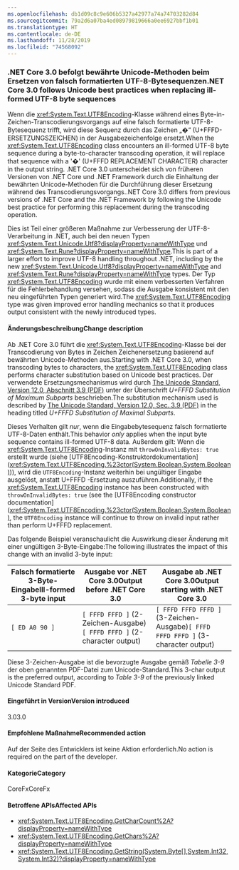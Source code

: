 ```yaml
---
ms.openlocfilehash: db1d09c8c9e606b5327a42977a74a74703282d84
ms.sourcegitcommit: 79a2d6a07ba4ed08979819666a0ee6927bbf1b01
ms.translationtype: HT
ms.contentlocale: de-DE
ms.lasthandoff: 11/28/2019
ms.locfileid: "74568092"
---
```

### <a name="net-core-30-follows-unicode-best-practices-when-replacing-ill-formed-utf-8-byte-sequences"></a><span data-ttu-id="c9d0b-101">.NET Core 3.0 befolgt bewährte Unicode-Methoden beim Ersetzen von falsch formatierten UTF-8-Bytesequenzen</span><span class="sxs-lookup"><span data-stu-id="c9d0b-101">.NET Core 3.0 follows Unicode best practices when replacing ill-formed UTF-8 byte sequences</span></span>

<span data-ttu-id="c9d0b-102">Wenn die <xref:System.Text.UTF8Encoding>-Klasse während eines Byte-in-Zeichen-Transcodierungsvorgangs auf eine falsch formatierte UTF-8-Bytesequenz trifft, wird diese Sequenz durch das Zeichen „�“ (U+FFFD-ERSETZUNGSZEICHEN) in der Ausgabezeichenfolge ersetzt.</span><span class="sxs-lookup"><span data-stu-id="c9d0b-102">When the <xref:System.Text.UTF8Encoding> class encounters an ill-formed UTF-8 byte sequence during a byte-to-character transcoding operation, it will replace that sequence with a '�' (U+FFFD REPLACEMENT CHARACTER) character in the output string.</span></span> <span data-ttu-id="c9d0b-103">.NET Core 3.0 unterscheidet sich von früheren Versionen von .NET Core und .NET Framework durch die Einhaltung der bewährten Unicode-Methoden für die Durchführung dieser Ersetzung während des Transcodierungsvorgangs.</span><span class="sxs-lookup"><span data-stu-id="c9d0b-103">.NET Core 3.0 differs from previous versions of .NET Core and the .NET Framework by following the Unicode best practice for performing this replacement during the transcoding operation.</span></span>

<span data-ttu-id="c9d0b-104">Dies ist Teil einer größeren Maßnahme zur Verbesserung der UTF-8-Verarbeitung in .NET, auch bei den neuen Typen <xref:System.Text.Unicode.Utf8?displayProperty=nameWithType> und <xref:System.Text.Rune?displayProperty=nameWithType>.</span><span class="sxs-lookup"><span data-stu-id="c9d0b-104">This is part of a larger effort to improve UTF-8 handling throughout .NET, including by the new <xref:System.Text.Unicode.Utf8?displayProperty=nameWithType> and <xref:System.Text.Rune?displayProperty=nameWithType> types.</span></span> <span data-ttu-id="c9d0b-105">Der Typ <xref:System.Text.UTF8Encoding> wurde mit einem verbesserten Verfahren für die Fehlerbehandlung versehen, sodass die Ausgabe konsistent mit den neu eingeführten Typen generiert wird.</span><span class="sxs-lookup"><span data-stu-id="c9d0b-105">The <xref:System.Text.UTF8Encoding> type was given improved error handling mechanics so that it produces output consistent with the newly introduced types.</span></span>

#### <a name="change-description"></a><span data-ttu-id="c9d0b-106">Änderungsbeschreibung</span><span class="sxs-lookup"><span data-stu-id="c9d0b-106">Change description</span></span>

<span data-ttu-id="c9d0b-107">Ab .NET Core 3.0 führt die <xref:System.Text.UTF8Encoding>-Klasse bei der Transcodierung von Bytes in Zeichen Zeichenersetzung basierend auf bewährten Unicode-Methoden aus.</span><span class="sxs-lookup"><span data-stu-id="c9d0b-107">Starting with .NET Core 3.0, when transcoding bytes to characters, the <xref:System.Text.UTF8Encoding> class performs character substitution based on Unicode best practices.</span></span> <span data-ttu-id="c9d0b-108">Der verwendete Ersetzungsmechanismus wird durch [The Unicode Standard, Version 12.0, Abschnitt 3.9 (PDF)](https://www.unicode.org/versions/Unicode12.0.0/ch03.pdf) unter der Überschrift _U+FFFD Substitution of Maximum Subparts_ beschrieben.</span><span class="sxs-lookup"><span data-stu-id="c9d0b-108">The substitution mechanism used is described by [The Unicode Standard, Version 12.0, Sec. 3.9 (PDF)](https://www.unicode.org/versions/Unicode12.0.0/ch03.pdf) in the heading titled _U+FFFD Substitution of Maximal Subparts_.</span></span>

<span data-ttu-id="c9d0b-109">Dieses Verhalten gilt _nur_, wenn die Eingabebytesequenz falsch formatierte UTF-8-Daten enthält.</span><span class="sxs-lookup"><span data-stu-id="c9d0b-109">This behavior _only_ applies when the input byte sequence contains ill-formed UTF-8 data.</span></span> <span data-ttu-id="c9d0b-110">Außerdem gilt: Wenn die <xref:System.Text.UTF8Encoding>-Instanz mit `throwOnInvalidBytes: true` erstellt wurde (siehe [UTF8Encoding-Konstruktordokumentation] (<xref:System.Text.UTF8Encoding.%23ctor(System.Boolean,System.Boolean)>)), wird die `UTF8Encoding`-Instanz weiterhin bei ungültiger Eingabe ausgelöst, anstatt U+FFFD -Ersetzung auszuführen.</span><span class="sxs-lookup"><span data-stu-id="c9d0b-110">Additionally, if the <xref:System.Text.UTF8Encoding> instance has been constructed with `throwOnInvalidBytes: true` (see the [UTF8Encoding constructor documentation](<xref:System.Text.UTF8Encoding.%23ctor(System.Boolean,System.Boolean)>, the `UTF8Encoding` instance will continue to throw on invalid input rather than perform U+FFFD replacement.</span></span>

<span data-ttu-id="c9d0b-111">Das folgende Beispiel veranschaulicht die Auswirkung dieser Änderung mit einer ungültigen 3-Byte-Eingabe:</span><span class="sxs-lookup"><span data-stu-id="c9d0b-111">The following illustrates the impact of this change with an invalid 3-byte input:</span></span>

|<span data-ttu-id="c9d0b-112">Falsch formatierte 3-Byte-Eingabe</span><span class="sxs-lookup"><span data-stu-id="c9d0b-112">Ill-formed 3-byte input</span></span>|<span data-ttu-id="c9d0b-113">Ausgabe vor .NET Core 3.0</span><span class="sxs-lookup"><span data-stu-id="c9d0b-113">Output before .NET Core 3.0</span></span>|<span data-ttu-id="c9d0b-114">Ausgabe ab .NET Core 3.0</span><span class="sxs-lookup"><span data-stu-id="c9d0b-114">Output starting with .NET Core 3.0</span></span>|
|---|---|---|
| `[ ED A0 90 ]` | <span data-ttu-id="c9d0b-115">`[ FFFD FFFD ]` (2-Zeichen-Ausgabe)</span><span class="sxs-lookup"><span data-stu-id="c9d0b-115">`[ FFFD FFFD ]` (2-character output)</span></span>| <span data-ttu-id="c9d0b-116">`[ FFFD FFFD FFFD ]` (3-Zeichen-Ausgabe)</span><span class="sxs-lookup"><span data-stu-id="c9d0b-116">`[ FFFD FFFD FFFD ]` (3-character output)</span></span>|

<span data-ttu-id="c9d0b-117">Diese 3-Zeichen-Ausgabe ist die bevorzugte Ausgabe gemäß _Tabelle 3-9_ der oben genannten PDF-Datei zum Unicode-Standard.</span><span class="sxs-lookup"><span data-stu-id="c9d0b-117">This 3-char output is the preferred output, according to _Table 3-9_ of the previously linked Unicode Standard PDF.</span></span>

#### <a name="version-introduced"></a><span data-ttu-id="c9d0b-118">Eingeführt in Version</span><span class="sxs-lookup"><span data-stu-id="c9d0b-118">Version introduced</span></span>

<span data-ttu-id="c9d0b-119">3.0</span><span class="sxs-lookup"><span data-stu-id="c9d0b-119">3.0</span></span>

#### <a name="recommended-action"></a><span data-ttu-id="c9d0b-120">Empfohlene Maßnahme</span><span class="sxs-lookup"><span data-stu-id="c9d0b-120">Recommended action</span></span>

<span data-ttu-id="c9d0b-121">Auf der Seite des Entwicklers ist keine Aktion erforderlich.</span><span class="sxs-lookup"><span data-stu-id="c9d0b-121">No action is required on the part of the developer.</span></span>

#### <a name="category"></a><span data-ttu-id="c9d0b-122">Kategorie</span><span class="sxs-lookup"><span data-stu-id="c9d0b-122">Category</span></span>

<span data-ttu-id="c9d0b-123">CoreFx</span><span class="sxs-lookup"><span data-stu-id="c9d0b-123">CoreFx</span></span>

#### <a name="affected-apis"></a><span data-ttu-id="c9d0b-124">Betroffene APIs</span><span class="sxs-lookup"><span data-stu-id="c9d0b-124">Affected APIs</span></span>

- <xref:System.Text.UTF8Encoding.GetCharCount%2A?displayProperty=nameWithType>
- <xref:System.Text.UTF8Encoding.GetChars%2A?displayProperty=nameWithType>
- <xref:System.Text.UTF8Encoding.GetString(System.Byte[],System.Int32,System.Int32)?displayProperty=nameWithType>

<!--

### Affected APIs

- `Overload:System.Text.UTF8Encoding.GetCharCount`
- `Overload:System.Text.UTF8Encoding.GetChars`
- `M:System.Text.UTF8Encoding.GetString(System.Byte[],System.Int32,System.Int32)`

-->
